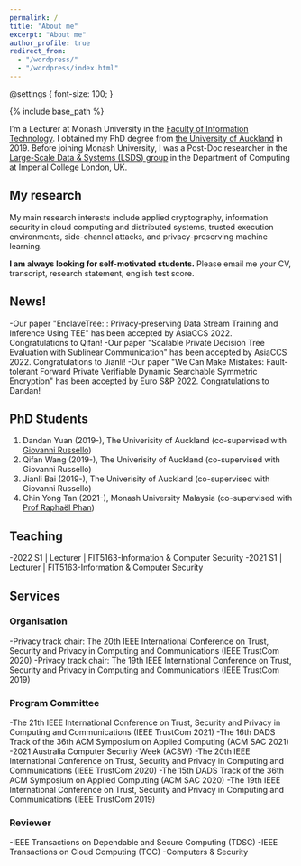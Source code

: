 ```yaml
---
permalink: /
title: "About me"
excerpt: "About me"
author_profile: true
redirect_from: 
  - "/wordpress/"
  - "/wordpress/index.html"
---
```

@settings {
  font-size: 100;
}

{% include base_path %}

I’m a Lecturer at Monash University in the [Faculty of Information Technology](https://www.monash.edu/it). I obtained my PhD degree from [the University of Auckland](https://www.auckland.ac.nz/en.html) in 2019. Before joining Monash University, I was a Post-Doc researcher in the [Large-Scale Data & Systems (LSDS) group](https://lsds.doc.ic.ac.uk/) in the Department of Computing at Imperial College London, UK. 

## My research
My main research interests include applied cryptography, information security in cloud computing and distributed systems, trusted execution environments, side-channel attacks, and privacy-preserving machine learning.

**I am always looking for self-motivated students.** Please email me your CV, transcript, research statement, english test score.

## News!
-Our paper "EnclaveTree: : Privacy-preserving Data Stream Training and Inference Using TEE" has been accepted by AsiaCCS 2022. Congratulations to Qifan!
-Our paper "Scalable Private Decision Tree Evaluation with Sublinear Communication" has been accepted by AsiaCCS 2022. Congratulations to Jianli!
-Our paper "We Can Make Mistakes: Fault-tolerant Forward Private Verifiable Dynamic Searchable Symmetric Encryption" has been accepted by Euro S&P 2022. Congratulations to Dandan!

## PhD Students
1. Dandan Yuan (2019-), The Univerisity of Auckland (co-supervised with [Giovanni Russello](https://www.linkedin.com/in/giovanni-russello-218ab614/?originalSubdomain=nz))
2. Qifan Wang (2019-), The Univerisity of Auckland (co-supervised with Giovanni Russello)
3. Jianli Bai (2019-), The Univerisity of Auckland (co-supervised with Giovanni Russello)
4. Chin Yong Tan (2021-), Monash University Malaysia (co-supervised with [Prof Raphaël Phan](https://www.monash.edu.my/IT/staff/academic/prof-raphael-phan))

## Teaching
-2022 S1 | Lecturer | FIT5163-Information & Computer Security
-2021 S1 | Lecturer | FIT5163-Information & Computer Security

## Services

### Organisation
-Privacy track chair: The 20th IEEE International Conference on Trust, Security and Privacy in Computing and Communications (IEEE TrustCom 2020)
-Privacy track chair: The 19th IEEE International Conference on Trust, Security and Privacy in Computing and Communications (IEEE TrustCom 2019)

### Program Committee
-The 21th IEEE International Conference on Trust, Security and Privacy in Computing and Communications (IEEE TrustCom 2021)
-The 16th DADS Track of the 36th ACM Symposium on Applied Computing (ACM SAC 2021)
-2021 Australia Computer Security Week (ACSW)
-The 20th IEEE International Conference on Trust, Security and Privacy in Computing and Communications (IEEE TrustCom 2020)
-The 15th DADS Track of the 36th ACM Symposium on Applied Computing (ACM SAC 2020)
-The 19th IEEE International Conference on Trust, Security and Privacy in Computing and Communications (IEEE TrustCom 2019)

### Reviewer
-IEEE Transactions on Dependable and Secure Computing (TDSC)
-IEEE Transactions on Cloud Computing (TCC)
-Computers & Security

